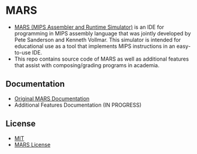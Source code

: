 # MARS
* [MARS (MIPS Assembler and Runtime Simulator)](https://courses.missouristate.edu/KenVollmar/MARS/index.htm) is an IDE for programming in MIPS assembly language that was jointly developed by Pete Sanderson and Kenneth Vollmar. This simulator is intended for educational use as a tool that implements MIPS instructions in an easy-to-use IDE.
* This repo contains source code of MARS as well as additional features that assist with composing/grading programs in academia.
## Documentation
* [Original MARS Documentation](http://courses.missouristate.edu/KenVollmar/MARS/Help/MarsHelpIntro.html)
* Additional Features Documentation (IN PROGRESS)

## License
* [MIT](https://opensource.org/licenses/mit-license.html)
* [MARS License](https://courses.missouristate.edu/KenVollmar/MARS/license.htm)
